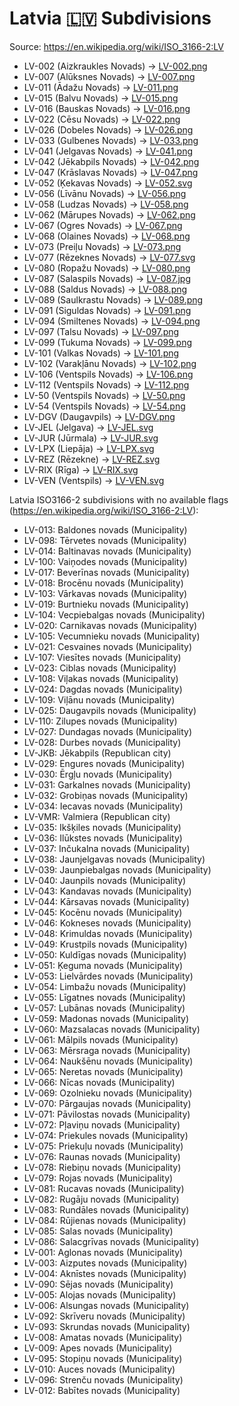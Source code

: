 # Latvia 🇱🇻 Subdivisions

Source: https://en.wikipedia.org/wiki/ISO_3166-2:LV

* LV-002 (Aizkraukles Novads) -> [LV-002.png](https://github.com/amckenna41/iso3166-flag-icons/blob/main/iso3166-2-icons/LV/LV-002.png)
* LV-007 (Alūksnes Novads) -> [LV-007.png](https://github.com/amckenna41/iso3166-flag-icons/blob/main/iso3166-2-icons/LV/LV-007.png)
* LV-011 (Ādažu Novads) -> [LV-011.png](https://github.com/amckenna41/iso3166-flag-icons/blob/main/iso3166-2-icons/LV/LV-011.png)
* LV-015 (Balvu Novads) -> [LV-015.png](https://github.com/amckenna41/iso3166-flag-icons/blob/main/iso3166-2-icons/LV/LV-015.png)
* LV-016 (Bauskas Novads) -> [LV-016.png](https://github.com/amckenna41/iso3166-flag-icons/blob/main/iso3166-2-icons/LV/LV-016.png)
* LV-022 (Cēsu Novads) -> [LV-022.png](https://github.com/amckenna41/iso3166-flag-icons/blob/main/iso3166-2-icons/LV/LV-022.png)
* LV-026 (Dobeles Novads) -> [LV-026.png](https://github.com/amckenna41/iso3166-flag-icons/blob/main/iso3166-2-icons/LV/LV-026.png)
* LV-033 (Gulbenes Novads) -> [LV-033.png](https://github.com/amckenna41/iso3166-flag-icons/blob/main/iso3166-2-icons/LV/LV-033.png)
* LV-041 (Jelgavas Novads) -> [LV-041.png](https://github.com/amckenna41/iso3166-flag-icons/blob/main/iso3166-2-icons/LV/LV-041.png)
* LV-042 (Jēkabpils Novads) -> [LV-042.png](https://github.com/amckenna41/iso3166-flag-icons/blob/main/iso3166-2-icons/LV/LV-042.png)
* LV-047 (Krāslavas Novads) -> [LV-047.png](https://github.com/amckenna41/iso3166-flag-icons/blob/main/iso3166-2-icons/LV/LV-047.png)
* LV-052 (Ķekavas Novads) -> [LV-052.svg](https://github.com/amckenna41/iso3166-flag-icons/blob/main/iso3166-2-icons/LV/LV-052.svg)
* LV-056 (Līvānu Novads) -> [LV-056.png](https://github.com/amckenna41/iso3166-flag-icons/blob/main/iso3166-2-icons/LV/LV-056.png)
* LV-058 (Ludzas Novads) -> [LV-058.png](https://github.com/amckenna41/iso3166-flag-icons/blob/main/iso3166-2-icons/LV/LV-058.png)
* LV-062 (Mārupes Novads) -> [LV-062.png](https://github.com/amckenna41/iso3166-flag-icons/blob/main/iso3166-2-icons/LV/LV-062.png)
* LV-067 (Ogres Novads) -> [LV-067.png](https://github.com/amckenna41/iso3166-flag-icons/blob/main/iso3166-2-icons/LV/LV-067.png)
* LV-068 (Olaines Novads) -> [LV-068.png](https://github.com/amckenna41/iso3166-flag-icons/blob/main/iso3166-2-icons/LV/LV-068.png)
* LV-073 (Preiļu Novads) -> [LV-073.png](https://github.com/amckenna41/iso3166-flag-icons/blob/main/iso3166-2-icons/LV/LV-073.png)
* LV-077 (Rēzeknes Novads) -> [LV-077.svg](https://github.com/amckenna41/iso3166-flag-icons/blob/main/iso3166-2-icons/LV/LV-077.svg)
* LV-080 (Ropažu Novads) -> [LV-080.png](https://github.com/amckenna41/iso3166-flag-icons/blob/main/iso3166-2-icons/LV/LV-080.png)
* LV-087 (Salaspils Novads) -> [LV-087.jpg](https://github.com/amckenna41/iso3166-flag-icons/blob/main/iso3166-2-icons/LV/LV-087.jpg)
* LV-088 (Saldus Novads) -> [LV-088.png](https://github.com/amckenna41/iso3166-flag-icons/blob/main/iso3166-2-icons/LV/LV-088.png)
* LV-089 (Saulkrastu Novads) -> [LV-089.png](https://github.com/amckenna41/iso3166-flag-icons/blob/main/iso3166-2-icons/LV/LV-089.png)
* LV-091 (Siguldas Novads) -> [LV-091.png](https://github.com/amckenna41/iso3166-flag-icons/blob/main/iso3166-2-icons/LV/LV-091.png)
* LV-094 (Smiltenes Novads) -> [LV-094.png](https://github.com/amckenna41/iso3166-flag-icons/blob/main/iso3166-2-icons/LV/LV-094.png)
* LV-097 (Talsu Novads) -> [LV-097.png](https://github.com/amckenna41/iso3166-flag-icons/blob/main/iso3166-2-icons/LV/LV-097.png)
* LV-099 (Tukuma Novads) -> [LV-099.png](https://github.com/amckenna41/iso3166-flag-icons/blob/main/iso3166-2-icons/LV/LV-099.png)
* LV-101 (Valkas Novads) -> [LV-101.png](https://github.com/amckenna41/iso3166-flag-icons/blob/main/iso3166-2-icons/LV/LV-101.png)
* LV-102 (Varakļānu Novads) -> [LV-102.png](https://github.com/amckenna41/iso3166-flag-icons/blob/main/iso3166-2-icons/LV/LV-102.png)
* LV-106 (Ventspils Novads) -> [LV-106.png](https://github.com/amckenna41/iso3166-flag-icons/blob/main/iso3166-2-icons/LV/LV-106.png)
* LV-112 (Ventspils Novads) -> [LV-112.png](https://github.com/amckenna41/iso3166-flag-icons/blob/main/iso3166-2-icons/LV/LV-112.png)
* LV-50 (Ventspils Novads) -> [LV-50.png](https://github.com/amckenna41/iso3166-flag-icons/blob/main/iso3166-2-icons/LV/LV-50.png)
* LV-54 (Ventspils Novads) -> [LV-54.png](https://github.com/amckenna41/iso3166-flag-icons/blob/main/iso3166-2-icons/LV/LV-54.png)
* LV-DGV (Daugavpils) -> [LV-DGV.png](https://github.com/amckenna41/iso3166-flag-icons/blob/main/iso3166-2-icons/LV/LV-DGV.png)
* LV-JEL (Jelgava) -> [LV-JEL.svg](https://github.com/amckenna41/iso3166-flag-icons/blob/main/iso3166-2-icons/LV/LV-JEL.svg)
* LV-JUR (Jūrmala) -> [LV-JUR.svg](https://github.com/amckenna41/iso3166-flag-icons/blob/main/iso3166-2-icons/LV/LV-JUR.svg)
* LV-LPX (Liepāja) -> [LV-LPX.svg](https://github.com/amckenna41/iso3166-flag-icons/blob/main/iso3166-2-icons/LV/LV-LPX.svg)
* LV-REZ (Rēzekne) -> [LV-REZ.svg](https://github.com/amckenna41/iso3166-flag-icons/blob/main/iso3166-2-icons/LV/LV-REZ.svg)
* LV-RIX (Rīga) -> [LV-RIX.svg](https://github.com/amckenna41/iso3166-flag-icons/blob/main/iso3166-2-icons/LV/LV-RIX.svg)
* LV-VEN (Ventspils) -> [LV-VEN.svg](https://github.com/amckenna41/iso3166-flag-icons/blob/main/iso3166-2-icons/LV/LV-VEN.svg)

Latvia ISO3166-2 subdivisions with no available flags (https://en.wikipedia.org/wiki/ISO_3166-2:LV):

* LV-013: Baldones novads (Municipality)
* LV-098: Tērvetes novads (Municipality)
* LV-014: Baltinavas novads (Municipality)
* LV-100: Vaiņodes novads (Municipality)
* LV-017: Beverīnas novads (Municipality)
* LV-018: Brocēnu novads (Municipality)
* LV-103: Vārkavas novads (Municipality)
* LV-019: Burtnieku novads (Municipality)
* LV-104: Vecpiebalgas novads (Municipality)
* LV-020: Carnikavas novads (Municipality)
* LV-105: Vecumnieku novads (Municipality)
* LV-021: Cesvaines novads (Municipality)
* LV-107: Viesītes novads (Municipality)
* LV-023: Ciblas novads (Municipality)
* LV-108: Viļakas novads (Municipality)
* LV-024: Dagdas novads (Municipality)
* LV-109: Viļānu novads (Municipality)
* LV-025: Daugavpils novads (Municipality)
* LV-110: Zilupes novads (Municipality)
* LV-027: Dundagas novads (Municipality)
* LV-028: Durbes novads (Municipality)
* LV-JKB: Jēkabpils (Republican city)
* LV-029: Engures novads (Municipality)
* LV-030: Ērgļu novads (Municipality)
* LV-031: Garkalnes novads (Municipality)
* LV-032: Grobiņas novads (Municipality)
* LV-034: Iecavas novads (Municipality)
* LV-VMR: Valmiera (Republican city)
* LV-035: Ikšķiles novads (Municipality)
* LV-036: Ilūkstes novads (Municipality)
* LV-037: Inčukalna novads (Municipality)
* LV-038: Jaunjelgavas novads (Municipality)
* LV-039: Jaunpiebalgas novads (Municipality)
* LV-040: Jaunpils novads (Municipality)
* LV-043: Kandavas novads (Municipality)
* LV-044: Kārsavas novads (Municipality)
* LV-045: Kocēnu novads (Municipality)
* LV-046: Kokneses novads (Municipality)
* LV-048: Krimuldas novads (Municipality)
* LV-049: Krustpils novads (Municipality)
* LV-050: Kuldīgas novads (Municipality)
* LV-051: Ķeguma novads (Municipality)
* LV-053: Lielvārdes novads (Municipality)
* LV-054: Limbažu novads (Municipality)
* LV-055: Līgatnes novads (Municipality)
* LV-057: Lubānas novads (Municipality)
* LV-059: Madonas novads (Municipality)
* LV-060: Mazsalacas novads (Municipality)
* LV-061: Mālpils novads (Municipality)
* LV-063: Mērsraga novads (Municipality)
* LV-064: Naukšēnu novads (Municipality)
* LV-065: Neretas novads (Municipality)
* LV-066: Nīcas novads (Municipality)
* LV-069: Ozolnieku novads (Municipality)
* LV-070: Pārgaujas novads (Municipality)
* LV-071: Pāvilostas novads (Municipality)
* LV-072: Pļaviņu novads (Municipality)
* LV-074: Priekules novads (Municipality)
* LV-075: Priekuļu novads (Municipality)
* LV-076: Raunas novads (Municipality)
* LV-078: Riebiņu novads (Municipality)
* LV-079: Rojas novads (Municipality)
* LV-081: Rucavas novads (Municipality)
* LV-082: Rugāju novads (Municipality)
* LV-083: Rundāles novads (Municipality)
* LV-084: Rūjienas novads (Municipality)
* LV-085: Salas novads (Municipality)
* LV-086: Salacgrīvas novads (Municipality)
* LV-001: Aglonas novads (Municipality)
* LV-003: Aizputes novads (Municipality)
* LV-004: Aknīstes novads (Municipality)
* LV-090: Sējas novads (Municipality)
* LV-005: Alojas novads (Municipality)
* LV-006: Alsungas novads (Municipality)
* LV-092: Skrīveru novads (Municipality)
* LV-093: Skrundas novads (Municipality)
* LV-008: Amatas novads (Municipality)
* LV-009: Apes novads (Municipality)
* LV-095: Stopiņu novads (Municipality)
* LV-010: Auces novads (Municipality)
* LV-096: Strenču novads (Municipality)
* LV-012: Babītes novads (Municipality)